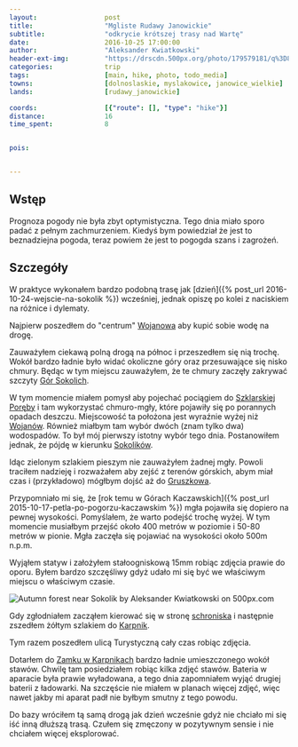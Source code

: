 ```yaml
---
layout:                 post
title:                  "Mgliste Rudawy Janowickie"
subtitle:               "odkrycie krótszej trasy nad Wartę"
date:                   2016-10-25 17:00:00
author:                 "Aleksander Kwiatkowski"
header-ext-img:         "https://drscdn.500px.org/photo/179579181/q%3D80_m%3D1500/f307716032b722891b7de92a81cf8fc0"
categories:             trip
tags:                   [main, hike, photo, todo_media]
towns:                  [dolnoslaskie, myslakowice, janowice_wielkie]
lands:                  [rudawy_janowickie]

coords:                 [{"route": [], "type": "hike"}]
distance:               16
time_spent:             8


pois:


---
```


[wiki-gory-sokole]: https://pl.wikipedia.org/wiki/G%C3%B3ry_Sokole
[wiki-zamek-karpniki]: https://pl.wikipedia.org/wiki/Zamek_w_Karpnikach
[wiki-palac-karpniki]: https://pl.wikipedia.org/wiki/Pa%C5%82ac_w_Karpnikach
[wiki-wojanow]: https://pl.wikipedia.org/wiki/Wojan%C3%B3w
[wiki-szklarska-poreba]: https://pl.wikipedia.org/wiki/Szklarska_Por%C4%99ba
[wiki-gruszkow]: https://pl.wikipedia.org/wiki/Gruszk%C3%B3w_(wojew%C3%B3dztwo_dolno%C5%9Bl%C4%85skie)
[wiki-szwajcarka]: https://pl.wikipedia.org/wiki/Schronisko_PTTK_%E2%80%9ESzwajcarka%E2%80%9D
[wiki-karpniki]: https://pl.wikipedia.org/wiki/Karpniki

Wstęp
-----

Prognoza pogody nie była zbyt optymistyczna. Tego dnia miało sporo padać z
pełnym zachmurzeniem. Kiedyś bym powiedział że jest to beznadziejna pogoda,
teraz powiem że jest to pogogda szans i zagrożeń.

Szczegóły
---------

W praktyce wykonałem bardzo podobną trasę jak
[dzień]({% post_url 2016-10-24-wejscie-na-sokolik %}) wcześniej, jednak
opiszę po kolei z naciskiem na różnice i dylematy.

Najpierw poszedłem do "centrum" [Wojanowa][wiki-wojanow] aby kupić sobie
wodę na drogę.

Zauważyłem ciekawą polną drogą na północ i przeszedłem
się nią trochę. Wokół
bardzo ładnie było widać okoliczne góry oraz przesuwające się nisko
chmury. Będąc w tym miejscu zauważyłem, że te chmury zaczęły zakrywać
szczyty [Gór Sokolich][wiki-gory-sokole].

W tym momencie miałem pomysł aby pojechać pociągiem do
[Szklarskiej Poręby][wiki-szklarska-poreba] i tam wykorzystać chmuro-mgły,
które pojawiły się po porannych opadach deszczu. Miejscowość ta położona
jest wyraźnie wyżej niż [Wojanów][wiki-wojanow]. Również miałbym tam wybór
dwóch (znam tylko dwa) wodospadów. To był mój pierwszy istotny wybór tego dnia.
Postanowiłem jednak, że pójdę w kierunku [Sokolików][wiki-gory-sokole].

Idąc zielonym szlakiem pieszym nie zauważyłem żadnej mgły. Powoli traciłem
nadzieję i rozważałem aby zejść z terenów górskich, abym miał czas i
(przykładowo) mógłbym dojść aż do [Gruszkowa][wiki-gruszkow].

Przypomniało mi się, że
[rok temu w Górach Kaczawskich]({% post_url 2015-10-17-petla-po-pogorzu-kaczawskim %})
mgła pojawiła się dopiero na pewnej wysokości. Pomyślałem, że warto podejść
trochę wyżej. W tym momencie musiałbym przejść około
400 metrów w poziomie i 50-80 metrów
w pionie. Mgła zaczęła się pojawiać na wysokości około 500m n.p.m.

Wyjąłem statyw i założyłem stałoogniskową 15mm robiąc zdjęcia prawie do oporu.
Byłem bardzo szczęśliwy gdyż udało mi się być we właściwym miejscu o właściwym
czasie.

<div class='pixels-photo'>
  <p>
    <img src='https://drscdn.500px.org/photo/179563659/m%3D900/1547cf77ac40163c58cc818323686a25' alt='Autumn forest near Sokolik by Aleksander Kwiatkowski on 500px.com'>
  </p>
  <a href='https://500px.com/photo/179563659/autumn-forest-near-sokolik-by-aleksander-kwiatkowski' alt='Autumn forest near Sokolik by Aleksander Kwiatkowski on 500px.com'></a>
</div>
<script type='text/javascript' src='https://500px.com/embed.js'></script>

Gdy zgłodniałem zacząłem kierować się w stronę [schroniska][wiki-szwajcarka]
i następnie zszedłem żółtym szlakiem do [Karpnik][wiki-karpniki].

Tym razem poszedłem ulicą Turystyczną cały czas robiąc zdjęcia.

Dotarłem do [Zamku w Karpnikach][wiki-zamek-karpniki] bardzo ładnie umieszczonego
wokół stawów. Chwilę tam posiedziałem robiąc kilka zdjęć stawów. Bateria w
aparacie była prawie wyładowana, a tego dnia zapomniałem wyjąć drugiej baterii
z ładowarki. Na szczęście nie miałem w planach więcej zdjęć, więc nawet jakby mi
aparat padł nie byłbym smutny z tego powodu.

Do bazy wróciłem tą samą drogą jak dzień wcześnie gdyż nie chciało mi się iść
inną dłuższą trasą.
Czułem się zmęczony w pozytywnym sensie i nie chciałem więcej
eksplorować.
